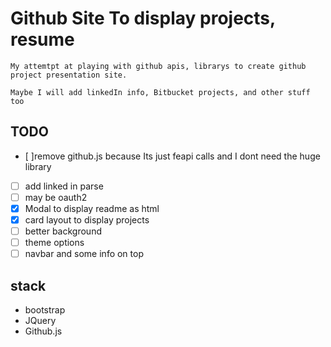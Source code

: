 # Github Site To display projects, resume  #

```
My attemtpt at playing with github apis, librarys to create github project presentation site. 
```
```
Maybe I will add linkedIn info, Bitbucket projects, and other stuff too
```

## TODO ##
- [ ]remove github.js because Its just feapi calls and I dont need the huge library
- [ ] add linked in parse
- [ ] may be oauth2
- [x] Modal to display readme as html
- [x] card layout to display projects
- [ ] better background
- [ ] theme options
- [ ] navbar and some info on top

## stack ## 
- bootstrap
- JQuery
- Github.js
